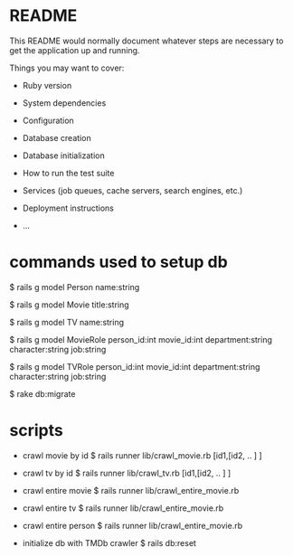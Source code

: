 # README

This README would normally document whatever steps are necessary to get the
application up and running.

Things you may want to cover:

* Ruby version

* System dependencies

* Configuration

* Database creation

* Database initialization

* How to run the test suite

* Services (job queues, cache servers, search engines, etc.)

* Deployment instructions

* ...


# commands used to setup db

$ rails g model Person name:string

$ rails g model Movie title:string

$ rails g model TV name:string

$ rails g model MovieRole person_id:int movie_id:int department:string character:string job:string

$ rails g model TVRole person_id:int movie_id:int department:string character:string job:string


$ rake db:migrate


# scripts

* crawl movie by id
$ rails runner lib/crawl_movie.rb [id1,[id2, .. ] ]

* crawl tv by id
$ rails runner lib/crawl_tv.rb [id1,[id2, .. ] ]

* crawl entire movie
$ rails runner lib/crawl_entire_movie.rb

* crawl entire tv
$ rails runner lib/crawl_entire_movie.rb

* crawl entire person
$ rails runner lib/crawl_entire_movie.rb

* initialize db with TMDb crawler
$ rails db:reset